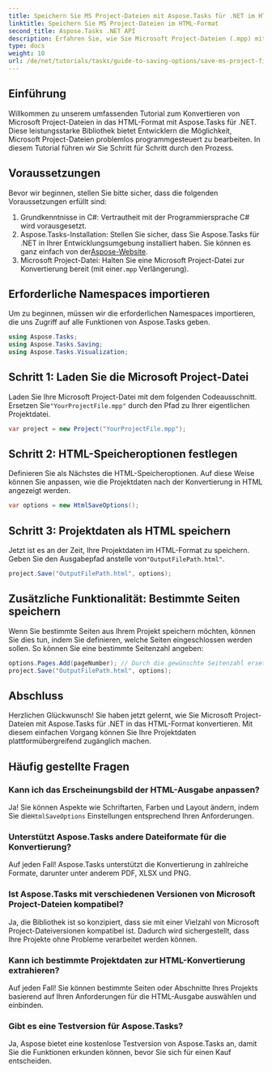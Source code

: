 ```yaml
---
title: Speichern Sie MS Project-Dateien mit Aspose.Tasks für .NET im HTML-Format
linktitle: Speichern Sie MS Project-Dateien im HTML-Format
second_title: Aspose.Tasks .NET API
description: Erfahren Sie, wie Sie Microsoft Project-Dateien (.mpp) mit Aspose.Tasks für .NET mühelos in das HTML-Format konvertieren. Dieses umfassende Tutorial enthält Schritt-für-Schritt-Anleitungen, unter anderem zum Laden von Projektdateien, Anpassen der HTML-Ausgabe und Speichern bestimmter Seiten.
type: docs
weight: 10
url: /de/net/tutorials/tasks/guide-to-saving-options/save-ms-project-files-to-html-format/
---
```

## Einführung

Willkommen zu unserem umfassenden Tutorial zum Konvertieren von Microsoft Project-Dateien in das HTML-Format mit Aspose.Tasks für .NET. Diese leistungsstarke Bibliothek bietet Entwicklern die Möglichkeit, Microsoft Project-Dateien problemlos programmgesteuert zu bearbeiten. In diesem Tutorial führen wir Sie Schritt für Schritt durch den Prozess.

## Voraussetzungen

Bevor wir beginnen, stellen Sie bitte sicher, dass die folgenden Voraussetzungen erfüllt sind:

1. Grundkenntnisse in C#: Vertrautheit mit der Programmiersprache C# wird vorausgesetzt.
2.  Aspose.Tasks-Installation: Stellen Sie sicher, dass Sie Aspose.Tasks für .NET in Ihrer Entwicklungsumgebung installiert haben. Sie können es ganz einfach von der[Aspose-Website](https://www.aspose.com).
3.  Microsoft Project-Datei: Halten Sie eine Microsoft Project-Datei zur Konvertierung bereit (mit einer`.mpp` Verlängerung).

## Erforderliche Namespaces importieren

Um zu beginnen, müssen wir die erforderlichen Namespaces importieren, die uns Zugriff auf alle Funktionen von Aspose.Tasks geben.

```csharp
using Aspose.Tasks;
using Aspose.Tasks.Saving;
using Aspose.Tasks.Visualization;
```

## Schritt 1: Laden Sie die Microsoft Project-Datei

 Laden Sie Ihre Microsoft Project-Datei mit dem folgenden Codeausschnitt. Ersetzen Sie`"YourProjectFile.mpp"` durch den Pfad zu Ihrer eigentlichen Projektdatei.

```csharp
var project = new Project("YourProjectFile.mpp");
```

## Schritt 2: HTML-Speicheroptionen festlegen

Definieren Sie als Nächstes die HTML-Speicheroptionen. Auf diese Weise können Sie anpassen, wie die Projektdaten nach der Konvertierung in HTML angezeigt werden.

```csharp
var options = new HtmlSaveOptions();
```

## Schritt 3: Projektdaten als HTML speichern

 Jetzt ist es an der Zeit, Ihre Projektdaten im HTML-Format zu speichern. Geben Sie den Ausgabepfad anstelle von`"OutputFilePath.html"`.

```csharp
project.Save("OutputFilePath.html", options);
```

## Zusätzliche Funktionalität: Bestimmte Seiten speichern

Wenn Sie bestimmte Seiten aus Ihrem Projekt speichern möchten, können Sie dies tun, indem Sie definieren, welche Seiten eingeschlossen werden sollen. So können Sie eine bestimmte Seitenzahl angeben:

```csharp
options.Pages.Add(pageNumber); // Durch die gewünschte Seitenzahl ersetzen.
project.Save("OutputFilePath.html", options);
```

## Abschluss

Herzlichen Glückwunsch! Sie haben jetzt gelernt, wie Sie Microsoft Project-Dateien mit Aspose.Tasks für .NET in das HTML-Format konvertieren. Mit diesem einfachen Vorgang können Sie Ihre Projektdaten plattformübergreifend zugänglich machen.

## Häufig gestellte Fragen

### Kann ich das Erscheinungsbild der HTML-Ausgabe anpassen?
 Ja! Sie können Aspekte wie Schriftarten, Farben und Layout ändern, indem Sie die`HtmlSaveOptions` Einstellungen entsprechend Ihren Anforderungen.

### Unterstützt Aspose.Tasks andere Dateiformate für die Konvertierung?
Auf jeden Fall! Aspose.Tasks unterstützt die Konvertierung in zahlreiche Formate, darunter unter anderem PDF, XLSX und PNG.

### Ist Aspose.Tasks mit verschiedenen Versionen von Microsoft Project-Dateien kompatibel?
Ja, die Bibliothek ist so konzipiert, dass sie mit einer Vielzahl von Microsoft Project-Dateiversionen kompatibel ist. Dadurch wird sichergestellt, dass Ihre Projekte ohne Probleme verarbeitet werden können.

### Kann ich bestimmte Projektdaten zur HTML-Konvertierung extrahieren?
Auf jeden Fall! Sie können bestimmte Seiten oder Abschnitte Ihres Projekts basierend auf Ihren Anforderungen für die HTML-Ausgabe auswählen und einbinden.

### Gibt es eine Testversion für Aspose.Tasks?
Ja, Aspose bietet eine kostenlose Testversion von Aspose.Tasks an, damit Sie die Funktionen erkunden können, bevor Sie sich für einen Kauf entscheiden.
